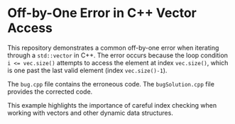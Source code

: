 # Off-by-One Error in C++ Vector Access

This repository demonstrates a common off-by-one error when iterating through a `std::vector` in C++.  The error occurs because the loop condition `i <= vec.size()` attempts to access the element at index `vec.size()`, which is one past the last valid element (index `vec.size()-1`).

The `bug.cpp` file contains the erroneous code.  The `bugSolution.cpp` file provides the corrected code.

This example highlights the importance of careful index checking when working with vectors and other dynamic data structures.